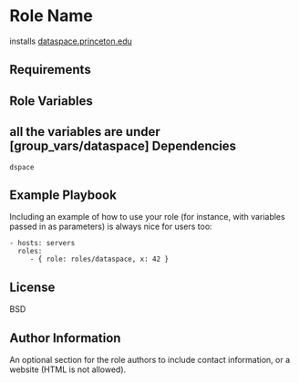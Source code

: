 Role Name
=========

installs [dataspace.princeton.edu](dataspace.princeton.edu)

Requirements
------------


Role Variables
--------------

all the variables are under [group_vars/dataspace]
Dependencies
------------

`dspace`

Example Playbook
----------------

Including an example of how to use your role (for instance, with variables
passed in as parameters) is always nice for users too:

    - hosts: servers
      roles:
         - { role: roles/dataspace, x: 42 }

License
-------

BSD

Author Information
------------------

An optional section for the role authors to include contact information, or a
website (HTML is not allowed).
